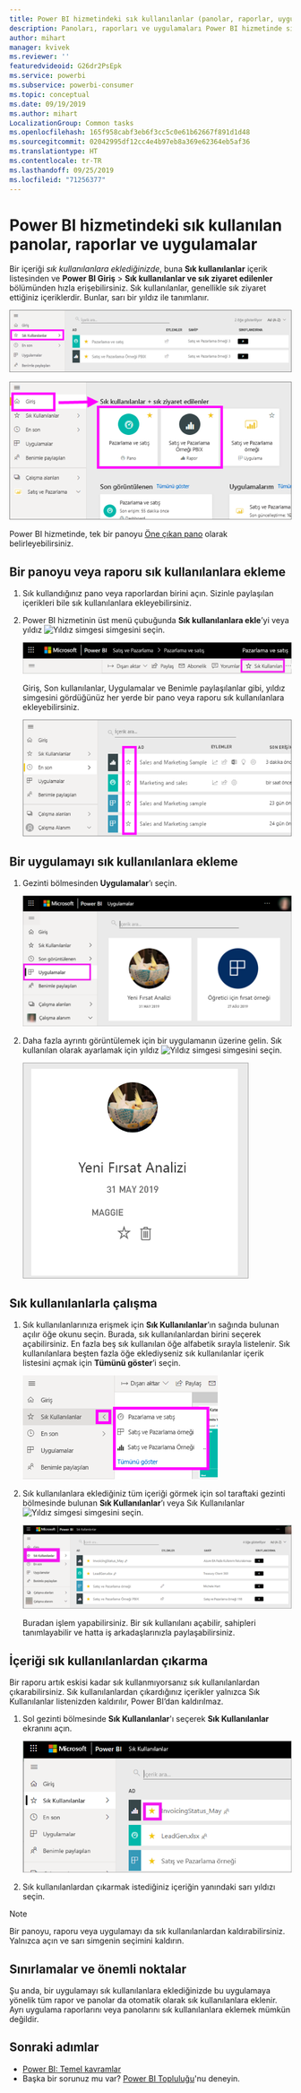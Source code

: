 ```yaml
---
title: Power BI hizmetindeki sık kullanılanlar (panolar, raporlar, uygulamalar)
description: Panoları, raporları ve uygulamaları Power BI hizmetinde sık kullanılanlara eklemeye ilişkin belge
author: mihart
manager: kvivek
ms.reviewer: ''
featuredvideoid: G26dr2PsEpk
ms.service: powerbi
ms.subservice: powerbi-consumer
ms.topic: conceptual
ms.date: 09/19/2019
ms.author: mihart
LocalizationGroup: Common tasks
ms.openlocfilehash: 165f958cabf3eb6f3cc5c0e61b62667f891d1d48
ms.sourcegitcommit: 02042995df12cc4e4b97eb8a369e62364eb5af36
ms.translationtype: HT
ms.contentlocale: tr-TR
ms.lasthandoff: 09/25/2019
ms.locfileid: "71256377"
---
```

# <a name="favorite-dashboards-reports-and-apps-in-the-power-bi-service"></a>Power BI hizmetindeki sık kullanılan panolar, raporlar ve uygulamalar
Bir içeriği *sık kullanılanlara eklediğinizde*, buna **Sık kullanılanlar** içerik listesinden ve **Power BI Giriş** > **Sık kullanılanlar ve sık ziyaret edilenler** bölümünden hızla erişebilirsiniz. Sık kullanılanlar, genellikle sık ziyaret ettiğiniz içeriklerdir. Bunlar, sarı bir yıldız ile tanımlanır.

   ![Sık Kullanılanlar simgesi](./media/end-user-favorite/power-bi-favorite-nav.png)

   ![Sık kullanılanlar + sık ziyaret edilenler simgesi](./media/end-user-favorite/power-bi-home.png)

Power BI hizmetinde, tek bir panoyu [Öne çıkan pano](end-user-featured.md) olarak belirleyebilirsiniz.

## <a name="add-a-dashboard-or-report-as-a-favorite"></a>Bir panoyu veya raporu sık kullanılanlara ekleme

1. Sık kullandığınız pano veya raporlardan birini açın. Sizinle paylaşılan içerikleri bile sık kullanılanlara ekleyebilirsiniz.

2. Power BI hizmetinin üst menü çubuğunda **Sık kullanılanlara ekle**’yi veya yıldız ![Yıldız simgesi](./media/end-user-favorite/power-bi-favorite-icon.png) simgesini seçin.
   
   ![Sık kullanılan simgesi](./media/end-user-favorite/power-bi-favorite.png)
   
   Giriş, Son kullanılanlar, Uygulamalar ve Benimle paylaşılanlar gibi, yıldız simgesini gördüğünüz her yerde bir pano veya raporu sık kullanılanlara ekleyebilirsiniz. 
   
   ![Sarı yıldızın bulunduğu pano sekmesi](./media/end-user-favorite/power-bi-recent.png)

## <a name="add-an-app-as-a-favorite"></a>Bir uygulamayı sık kullanılanlara ekleme

1. Gezinti bölmesinden **Uygulamalar**’ı seçin.

   ![Pano](./media/end-user-favorite/power-bi-app.png)

2. Daha fazla ayrıntı görüntülemek için bir uygulamanın üzerine gelin. Sık kullanılan olarak ayarlamak için yıldız ![Yıldız simgesi](./media/end-user-favorite/power-bi-favorite-icon.png) simgesini seçin.
   
   ![Uygulamanın üzerine gelme](./media/end-user-favorite/power-bi-hover-app.png)

## <a name="work-with-favorites"></a>Sık kullanılanlarla çalışma
1. Sık kullanılanlarınıza erişmek için **Sık Kullanılanlar**’ın sağında bulunan açılır öğe okunu seçin. Burada, sık kullanılanlardan birini seçerek açabilirsiniz. En fazla beş sık kullanılan öğe alfabetik sırayla listelenir. Sık kullanılanlara beşten fazla öğe eklediyseniz sık kullanılanlar içerik listesini açmak için **Tümünü göster**’i seçin. 
   
   ![Sık kullanılanlar açılır öğesi](./media/end-user-favorite/power-bi-favorite-flyout.png)
2. Sık kullanılanlara eklediğiniz tüm içeriği görmek için sol taraftaki gezinti bölmesinde bulunan **Sık Kullanılanlar**’ı veya Sık Kullanılanlar ![Yıldız simgesi](./media/end-user-favorite/power-bi-favorites-icon.png) simgesini seçin. 
   
    ![Sık Kullanılanlar penceresi](./media/end-user-favorite/power-bi-fav-screen.png)
   
   Buradan işlem yapabilirsiniz. Bir sık kullanılanı açabilir, sahipleri tanımlayabilir ve hatta iş arkadaşlarınızla paylaşabilirsiniz.

## <a name="unfavorite-content"></a>İçeriği sık kullanılanlardan çıkarma
Bir raporu artık eskisi kadar sık kullanmıyorsanız sık kullanılanlardan çıkarabilirsiniz. Sık kullanılanlardan çıkardığınız içerikler yalnızca Sık Kullanılanlar listenizden kaldırılır, Power BI’dan kaldırılmaz.

1. Sol gezinti bölmesinde **Sık Kullanılanlar**'ı seçerek **Sık Kullanılanlar** ekranını açın.
   
   ![Sık Kullanılanlar ekranı](./media/end-user-favorite/power-bi-un-favorite.png)
2. Sık kullanılanlardan çıkarmak istediğiniz içeriğin yanındaki sarı yıldızı seçin.

> [!NOTE]
> Bir panoyu, raporu veya uygulamayı da sık kullanılanlardan kaldırabilirsiniz. Yalnızca açın ve sarı simgenin seçimini kaldırın. 
> 
> 
## <a name="limitations-and-considerations"></a>Sınırlamalar ve önemli noktalar
Şu anda, bir uygulamayı sık kullanılanlara eklediğinizde bu uygulamaya yönelik tüm rapor ve panolar da otomatik olarak sık kullanılanlara eklenir. Ayrı uygulama raporlarını veya panolarını sık kullanılanlara eklemek mümkün değildir. 

## <a name="next-steps"></a>Sonraki adımlar
- [Power BI: Temel kavramlar](end-user-basic-concepts.md)
- Başka bir sorunuz mu var? [Power BI Topluluğu](http://community.powerbi.com/)'nu deneyin.

